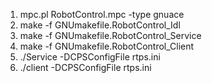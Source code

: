 1. mpc.pl RobotControl.mpc -type gnuace
2. make -f GNUmakefile.RobotControl_Idl
3. make -f GNUmakefile.RobotControl_Service
4. make -f GNUmakefile.RobotControl_Client
5. ./Service -DCPSConfigFile rtps.ini
6. ./client -DCPSConfigFile rtps.ini